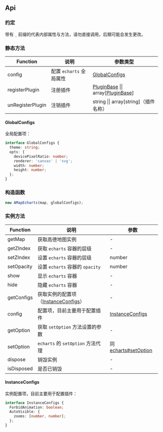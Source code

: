 ## Api

### 约定

带有 `_` 前缀的代表内部属性与方法，请勿直接调用，后期可能会发生更改。

### 静态方法

| Function | 说明 | 参数类型 |
| --- | --- | --- |
| config | 配置 `echarts` 全局属性 | [GlobalConfigs](#GlobalConfigs) |
| registerPlugin | 注册插件 | [PluginBase](#PluginBase) \|\| array[[PluginBase](#PluginBase)] |
| unRegisterPlugin | 注销插件 | string \|\| array[string]（插件名称） |

#### GlobalConfigs

全局配置项：

```ts
interface GlobalConfigs {
  theme: string;
  opts: {
    devicePixelRatio: number;
    renderer: 'canvas' | 'svg';
    width: number;
    height: number;
  };
}
```

### 构造函数

```ts
new AMapEcharts(map, globalConfigs);
```

### 实例方法

| Function | 说明 | 参数 |
| --- | --- | --- |
| getMap | 获取高德地图实例 | - |
| getZIndex | 获取 `echarts` 容器的层级 | - |
| setZIndex | 设置 `echarts` 容器的层级 | number |
| setOpacity | 设置 `echarts` 容器的 `opacity` | number |
| show | 显示 `echarts` 容器 | - |
| hide | 隐藏 `echarts` 容器 | - |
| getConfigs | 获取实例的配置项（[InstanceConfigs](#InstanceConfigs)） | - |
| config | 配置项，目前主要用于配置插件 | [InstanceConfigs](#InstanceConfigs) |
| getOption | 获取 `setOption` 方法设置的参数 | - |
| setOption | `echarts` 的 `setOption` 方法代理 | 同 [echarts#setOption](https://echarts.baidu.com/option.html#title) |
| dispose | 销毁实例 | - |
| isDisposed | 是否已销毁 | - |

#### InstanceConfigs

实例配置项，目前主要用于配置插件：

```ts
interface InstanceConfigs {
  ForbidAnimation: boolean;
  AutoVisible: {
    zooms: [number, number];
  };
}
```
